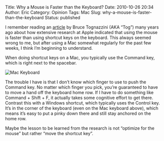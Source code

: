 Title: Why a Mouse is Faster than the Keyboard?
Date: 2010-10-26 20:34
Author: Eric
Category: Opinion
Tags: Mac
Slug: why-a-mouse-is-faster-than-the-keyboard
Status: published

I remember reading an
[article](http://www.asktog.com/TOI/toi06KeyboardVMouse1.html) by Bruce
Tognazzini (AKA “Tog”) many years ago about how extensive research at
Apple indicated that using the mouse is faster than using shortcut keys
on the keyboard. This always seemed wrong to me, but after using a Mac
somewhat regularly for the past few weeks, I think I’m beginning to
understand.

<!--more-->

When doing shortcut keys on a Mac, you typically use the Command key,
which is right next to the spacebar.

![Mac Keyboard]({static}/images/mac-keyboard.jpg)

The trouble I have is that I don’t know which finger to use to push the
Command key. No matter which finger you pick, you’re guaranteed to have
to move a hand off the keyboard home row. If I have to do something like
Command + Shift + F, it actually takes some cognitive effort to get
there. Contrast this with a Windows shortcut, which typically uses the
Control key. It’s in the corner of the keyboard (even on the Mac
keyboard above), which means it’s easy to put a pinky down there and
still stay anchored on the home row.

Maybe the lesson to be learned from the research is not “optimize for
the mouse” but rather “move the shortcut key”.
